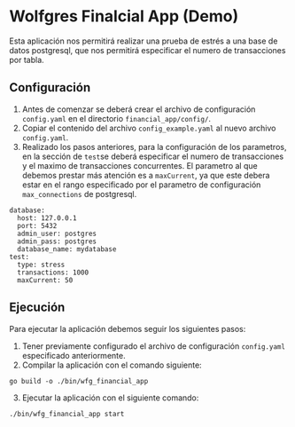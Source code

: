 # Wolfgres Finalcial App (Demo)

Esta aplicación nos permitirá realizar una prueba de estrés a una base de datos postgresql, que nos permitirá especificar el numero de transacciones por tabla.

## Configuración

1. Antes de comenzar se deberá crear el archivo de configuración `config.yaml` en el directorio `financial_app/config/`.
2. Copiar el contenido del archivo `config_example.yaml` al nuevo archivo `config.yaml`.
3. Realizado los pasos anteriores, para la configuración de los parametros, en la sección de `test`se deberá especificar el numero de transacciones y el maximo de transacciones concurrentes. El parametro al que debemos prestar más atención es a `maxCurrent`, ya que este debera estar en el rango especificado por el parametro de configuración `max_connections` de postgresql.

```
database:
  host: 127.0.0.1
  port: 5432
  admin_user: postgres
  admin_pass: postgres
  database_name: mydatabase
test:
  type: stress
  transactions: 1000
  maxCurrent: 50
```

## Ejecución

Para ejecutar la aplicación debemos seguir los siguientes pasos:

1. Tener previamente configurado el archivo de configuración `config.yaml` especificado anteriormente.
2. Compilar la aplicación con el comando siguiente:

```
go build -o ./bin/wfg_financial_app

```
3. Ejecutar la aplicación con el siguiente comando:
```
./bin/wfg_financial_app start
```


